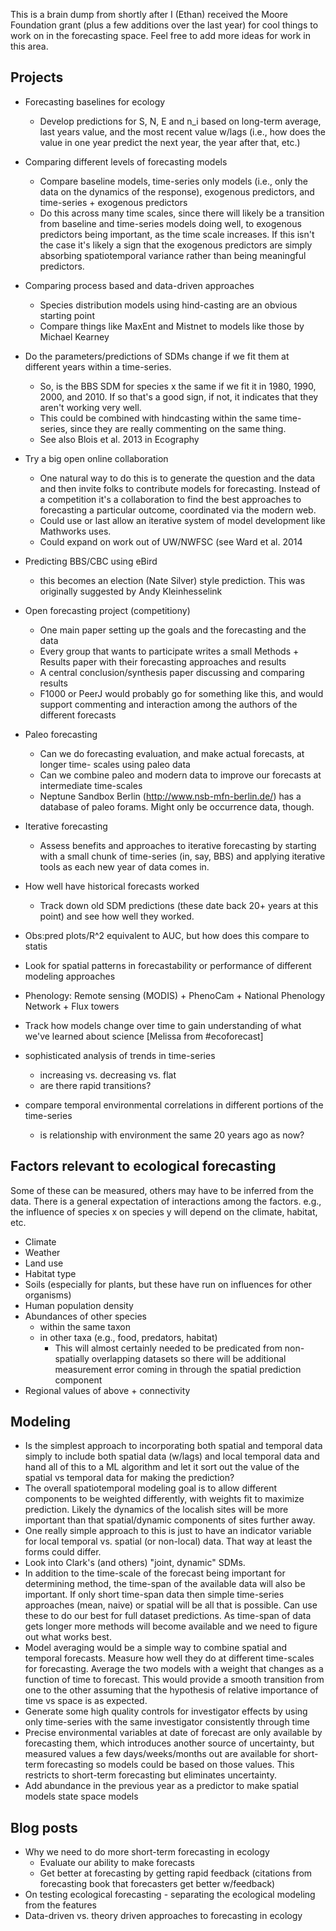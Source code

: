 This is a brain dump from shortly after I (Ethan) received the Moore Foundation grant (plus a few additions over the last year) for cool things to work on in the forecasting space. Feel free to add more ideas for work in this area.

## Projects

* Forecasting baselines for ecology
    * Develop predictions for S, N, E and n_i based on long-term average, last
      years value, and the most recent value w/lags (i.e., how does the value in
      one year predict the next year, the year after that, etc.)
* Comparing different levels of forecasting models
    * Compare baseline models, time-series only models (i.e., only the data on
      the dynamics of the response), exogenous predictors, and time-series +
      exogenous predictors
    * Do this across many time scales, since there will likely be a transition
      from baseline and time-series models doing well, to exogenous predictors
      being important, as the time scale increases. If this isn't the case it's
      likely a sign that the exogenous predictors are simply absorbing
      spatiotemporal variance rather than being meaningful predictors.
* Comparing process based and data-driven approaches
    * Species distribution models using hind-casting are an obvious starting
      point
    * Compare things like MaxEnt and Mistnet to models like those by Michael
      Kearney
* Do the parameters/predictions of SDMs change if we fit them at different years
  within a time-series.
    * So, is the BBS SDM for species x the same if we fit it
      in 1980, 1990, 2000, and 2010. If so that's a good sign, if not, it indicates
      that they aren't working very well.
    * This could be combined with hindcasting within the same time-series, since
      they are really commenting on the same thing.
	* See also Blois et al. 2013 in Ecography
* Try a big open online collaboration
    * One natural way to do this is to generate the question and the data and
      then invite folks to contribute models for forecasting. Instead of a
      competition it's a collaboration to find the best approaches to
      forecasting a particular outcome, coordinated via the modern web.
    * Could use or last allow an iterative system of model development like
      Mathworks uses.
    * Could expand on work out of UW/NWFSC (see Ward et al. 2014 
* Predicting BBS/CBC using eBird
  * this becomes an election (Nate Silver) style prediction. This was originally
  suggested by Andy Kleinhesselink
* Open forecasting project (competitiony)
    * One main paper setting up the goals and the forecasting and the data
    * Every group that wants to participate writes a small Methods + Results
      paper with their forecasting approaches and results
	* A central conclusion/synthesis paper discussing and comparing results
	* F1000 or PeerJ would probably go for something like this, and would
	support commenting and interaction among the authors of the different
	forecasts
* Paleo forecasting
    * Can we do forecasting evaluation, and make actual forecasts, at longer time-
      scales using paleo data
    * Can we combine paleo and modern data to improve our forecasts at intermediate
      time-scales
    * Neptune Sandbox Berlin (http://www.nsb-mfn-berlin.de/) has a database of paleo 
      forams. Might only be occurrence data, though.
* Iterative forecasting
    * Assess benefits and approaches to iterative forecasting by starting with a
      small chunk of time-series (in, say, BBS) and applying iterative tools as each
      new year of data comes in.
* How well have historical forecasts worked
    * Track down old SDM predictions (these date back 20+ years at this point) and
      see how well they worked.

* Obs:pred plots/R^2 equivalent to AUC, but how does this compare to statis
* Look for spatial patterns in forecastability or performance of different
modeling approaches
* Phenology: Remote sensing (MODIS) + PhenoCam + National Phenology Network +
  Flux towers
* Track how models change over time to gain understanding of what we've learned
  about science [Melissa from #ecoforecast]

* sophisticated analysis of trends in time-series
    * increasing vs. decreasing vs. flat
    * are there rapid transitions?
* compare temporal environmental correlations in different portions of the
time-series
    * is relationship with environment the same 20 years ago as now?

## Factors relevant to ecological forecasting

Some of these can be measured, others may have to be inferred from the
data. There is a general expectation of interactions among the factors. e.g.,
the influence of species x on species y will depend on the climate, habitat,
etc.

* Climate
* Weather
* Land use
* Habitat type
* Soils (especially for plants, but these have run on influences for other
  organisms)
* Human population density
* Abundances of other species
  * within the same taxon
  * in other taxa (e.g., food, predators, habitat)
    * This will almost certainly needed to be predicated from non-spatially
      overlapping datasets so there will be additional measurement error
      coming in through the spatial prediction component
* Regional values of above + connectivity

## Modeling

* Is the simplest approach to incorporating both spatial and temporal data
  simply to include both spatial data (w/lags) and local temporal data and hand
  all of this to a ML algorithm and let it sort out the value of the spatial vs
  temporal data for making the prediction?
* The overall spatiotemporal modeling goal is to allow different components to
  be weighted differently, with weights fit to maximize prediction. Likely the
  dynamics of the localish sites will be more important than that
  spatial/dynamic components of sites further away.
* One really simple approach to this is just to have an indicator variable for
  local temporal vs. spatial (or non-local) data. That way at least the forms
  could differ.
* Look into Clark's (and others) "joint, dynamic" SDMs.
* In addition to the time-scale of the forecast being important for determining
  method, the time-span of the available data will also be important. If only
  short time-span data then simple time-series approaches (mean, naive) or
  spatial will be all that is possible. Can use these to do our best for full
  dataset predictions. As time-span of data gets longer more methods will become
  available and we need to figure out what works best.
* Model averaging would be a simple way to combine spatial and temporal
  forecasts. Measure how well they do at different time-scales for
  forecasting. Average the two models with a weight that changes as a function
  of time to forecast. This would provide a smooth transition from one to the
  other assuming that the hypothesis of relative importance of time vs space is
  as expected.
* Generate some high quality controls for investigator effects by using only
  time-series with the same investigator consistently through time
* Precise environmental variables at date of forecast are only available by
  forecasting them, which introduces another source of uncertainty, but measured
  values a few days/weeks/months out are available for short-term forecasting so
  models could be based on those values. This restricts to short-term
  forecasting but eliminates uncertainty.
* Add abundance in the previous year as a predictor to make spatial models state space models

## Blog posts

* Why we need to do more short-term forecasting in ecology
  * Evaluate our ability to make forecasts
  * Get better at forecasting by getting rapid feedback (citations from
    forecasting book that forecasters get better w/feedback)
* On testing ecological forecasting - separating the ecological modeling from
  the features
* Data-driven vs. theory driven approaches to forecasting in ecology
